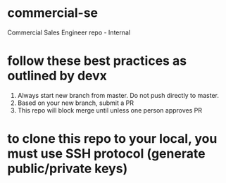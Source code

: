 # commercial-se
Commercial Sales Engineer repo - Internal 

# follow these best practices as outlined by devx 
1. Always start new branch from master. Do not push directly to master.
2. Based on your new branch, submit a PR
3. This repo will block merge until unless one person approves PR 

# to clone this repo to your local, you must use SSH protocol (generate public/private keys)
